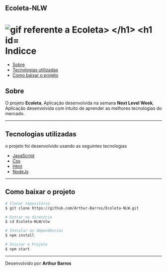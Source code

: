 ## Ecoleta-NLW
<h1>
  <img src="https://ik.imagekit.io/xlj9cejf8v/ecoleta_Ep3FMHv7g.gif" alt="gif referente a Ecoleta>
</h1>


# Indicce

- [Sobre](#-sobre)
- [Tecnologias utilizadas](#-tecnologias-utilizadas)
- [Como baixar o projeto](#-como-baixar-o-projeto)

## Sobre

O projeto **Ecoleta**, Aplicação desenvolvida na semana **Next Level Week**, Aplicação desenvolvida com intuito de aprender as melhores tecnologias do mercado.

---

## Tecnologias utilizadas

o projeto foi desenvolvido usando as seguintes tecnologias

- [JavaScript](https://developer.mozilla.org/pt-BR/docs/Web/JavaScript)
- [Css](https://www.w3schools.com/Css/)
- [Html](https://www.w3schools.com/html/)
- [NodeJs](https://nodejs.org/en/)

---

## Como baixar o projeto

```bash
# Clonar repositório
$ git clone https://github.com/Arthur-Barros/Ecoleta-NLW.git

# Entrar no diretório
$ cd Ecoleta-NLW/nlw

# Instalar as dependências
$ npm install

# Iniciar o Projeto
$ npm start

```
---

Desenvolvido por **Arthur Barros**
